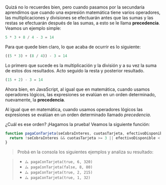 Quizá no lo recuerdes bien, pero cuando pasamos por la secundaría aprendimos que cuando una expresión matemática tiene varios operadores, las multiplicaciones y divisiones se efectuarán antes que las sumas y las restas se efectuarán después de las sumas, a esto se le llama **precedencia**. Veamos un ejemplo simple:

```javascript
5 * 3 + 8 / 4 - 3 = 14
```

Para que quede bien claro, lo que acaba de ocurrir es lo siguiente:

```javascript
((5 * 3) + (8 / 4)) - 3 = 14
```

Lo primero que sucede es la multiplicación y la división y a su vez la suma de estos dos resultados. Acto seguido la resta y posterior resultado.

```javascript
(15 + 2) - 3 = 14
```

Ahora bien, en JavaScript, al igual que en matemática, cuando usamos operadores lógicos, las expresiones se evalúan en un orden determinado, nuevamente, la **precedencia**.

Al igual que en matemática, cuando usamos operadores lógicos las expresiones se evalúan en un orden determinado llamado _precedencia_. 

¿Cuál es ese orden? ¡Hagamos la prueba! Veamos la siguiente función:
 
```javascript
function pagaConTarjeta(seCobraInteres, cuotasTarjeta, efectivoDisponible) {
  return !seCobraInteres && cuotasTarjeta >= 3 || efectivoDisponible < 100;
}
```

> Probá en la consola los siguientes ejemplos y analiza su resultado:

>* `ム pagaConTarjeta(true, 6, 320)`
>* `ム pagaConTarjeta(false, 8, 80)`
>* `ム pagaConTarjeta(true, 2, 215)`
>* `ム pagaConTarjeta(true, 1, 32)`
